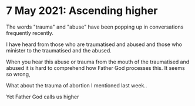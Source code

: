 # 7 May 2021: Ascending higher

The words "trauma" and "abuse" have been popping up in conversations frequently recently.

I have heard from those who are traumatised and abused and those who minister to the traumatised and the abused.

When you hear this abuse or trauma from the mouth of the traumatised and abused it is hard to comprehend how Father God processes this. It seems so wrong,

What about the trauma of abortion I mentioned last week..

Yet Father God calls us higher 
